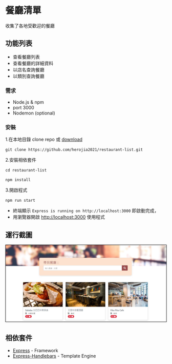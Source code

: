 # 餐廳清單

收集了各地受歡迎的餐廳

## 功能列表

- 查看餐廳列表
- 查看餐廳的詳細資料
- 以店名查詢餐廳
- 以類別查詢餐廳

### 需求

- Node.js & npm
- port 3000
- Nodemon (optional)

### 安裝

1.在本地目錄 clone repo 或 [download](https://github.com/herojia2021/restaurant-list/archive/refs/heads/master.zip)

```
git clone https://github.com/herojia2021/restaurant-list.git
```

2.安裝相依套件

```
cd restaurant-list
```

```
npm install
```

3.開啟程式

```
npm run start
```

- 終端顯示 `Express is running on http://localhost:3000` 即啟動完成，
- 用瀏覽器開啟 [http://localhost:3000](http://localhost:3000) 使用程式

## 運行截圖

![首頁](/public/img/index.jpg)

## 相依套件

- [Express](https://www.npmjs.com/package/express) - Framework
- [Express-Handlebars](https://www.npmjs.com/package/express-handlebars) - Template Engine
